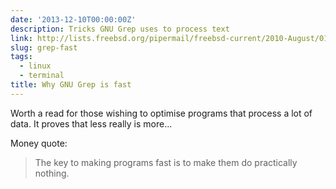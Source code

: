 ```yaml
---
date: '2013-12-10T00:00:00Z'
description: Tricks GNU Grep uses to process text
link: http://lists.freebsd.org/pipermail/freebsd-current/2010-August/019310.html
slug: grep-fast
tags:
  - linux
  - terminal
title: Why GNU Grep is fast
---
```


Worth a read for those wishing to optimise programs that process a lot of data.
It proves that less really is more...

Money quote:

> The key to making programs fast is to make them do practically nothing.

